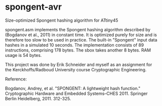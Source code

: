 # spongent-avr
Size-optimized Spongent hashing algorithm for ATtiny45

spongent.asm implements the Spongent hashing algorithm described by (Bogdanov et al., 2011) in constant time. It is optimized purely for size and is therefore too slow to be used in practice. The built-in "Spongent" input data hashes in a simulated 10 seconds. The implementation consists of 89 instructions, comprising 178 bytes. The sbox takes another 8 bytes. RAM usage is 54 bytes.

This project was done by Erik Schneider and myself as an assignment for the Kerckhoffs/Radboud University course Cryptographic Engineering.


Reference:

Bogdanov, Andrey, et al. "SPONGENT: A lightweight hash function." Cryptographic Hardware and Embedded Systems–CHES 2011. Springer Berlin Heidelberg, 2011. 312-325.
